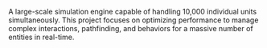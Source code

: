 A large-scale simulation engine capable of handling 10,000 individual units simultaneously. This project focuses on optimizing performance to manage complex interactions, pathfinding, and behaviors for a massive number of entities in real-time.
